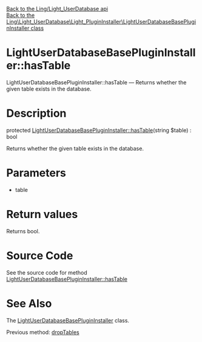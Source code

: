 [Back to the Ling/Light_UserDatabase api](https://github.com/lingtalfi/Light_UserDatabase/blob/master/doc/api/Ling/Light_UserDatabase.md)<br>
[Back to the Ling\Light_UserDatabase\Light_PluginInstaller\LightUserDatabaseBasePluginInstaller class](https://github.com/lingtalfi/Light_UserDatabase/blob/master/doc/api/Ling/Light_UserDatabase/Light_PluginInstaller/LightUserDatabaseBasePluginInstaller.md)


LightUserDatabaseBasePluginInstaller::hasTable
================



LightUserDatabaseBasePluginInstaller::hasTable — Returns whether the given table exists in the database.




Description
================


protected [LightUserDatabaseBasePluginInstaller::hasTable](https://github.com/lingtalfi/Light_UserDatabase/blob/master/doc/api/Ling/Light_UserDatabase/Light_PluginInstaller/LightUserDatabaseBasePluginInstaller/hasTable.md)(string $table) : bool




Returns whether the given table exists in the database.




Parameters
================


- table

    


Return values
================

Returns bool.








Source Code
===========
See the source code for method [LightUserDatabaseBasePluginInstaller::hasTable](https://github.com/lingtalfi/Light_UserDatabase/blob/master/Light_PluginInstaller/LightUserDatabaseBasePluginInstaller.php#L365-L372)


See Also
================

The [LightUserDatabaseBasePluginInstaller](https://github.com/lingtalfi/Light_UserDatabase/blob/master/doc/api/Ling/Light_UserDatabase/Light_PluginInstaller/LightUserDatabaseBasePluginInstaller.md) class.

Previous method: [dropTables](https://github.com/lingtalfi/Light_UserDatabase/blob/master/doc/api/Ling/Light_UserDatabase/Light_PluginInstaller/LightUserDatabaseBasePluginInstaller/dropTables.md)<br>

